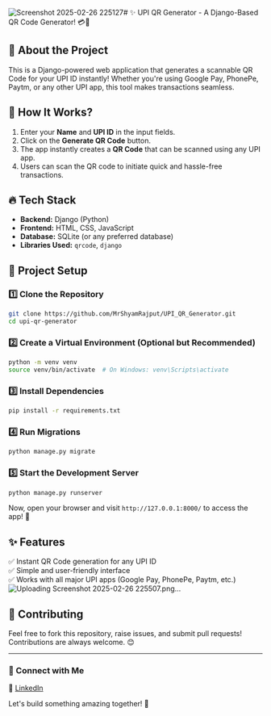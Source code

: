 ![Screenshot 2025-02-26 225127](https://github.com/user-attachments/assets/214756a2-61d8-4686-a32b-d5d5009e154b)# ✨ UPI QR Generator - A Django-Based QR Code Generator! 💳📲

## 🚀 About the Project
This is a Django-powered web application that generates a scannable QR Code for your UPI ID instantly! Whether you're using Google Pay, PhonePe, Paytm, or any other UPI app, this tool makes transactions seamless.

## 🔹 How It Works?
1. Enter your **Name** and **UPI ID** in the input fields.
2. Click on the **Generate QR Code** button.
3. The app instantly creates a **QR Code** that can be scanned using any UPI app.
4. Users can scan the QR code to initiate quick and hassle-free transactions.

## 🔥 Tech Stack
- **Backend:** Django (Python)
- **Frontend:** HTML, CSS, JavaScript
- **Database:** SQLite (or any preferred database)
- **Libraries Used:** `qrcode`, `django`

## 📂 Project Setup
### 1️⃣ Clone the Repository
```bash
git clone https://github.com/MrShyamRajput/UPI_QR_Generator.git
cd upi-qr-generator
```

### 2️⃣ Create a Virtual Environment (Optional but Recommended)
```bash
python -m venv venv
source venv/bin/activate  # On Windows: venv\Scripts\activate
```

### 3️⃣ Install Dependencies
```bash
pip install -r requirements.txt
```

### 4️⃣ Run Migrations
```bash
python manage.py migrate
```

### 5️⃣ Start the Development Server
```bash
python manage.py runserver
```

Now, open your browser and visit `http://127.0.0.1:8000/` to access the app! 🎉



## ✨ Features
✅ Instant QR Code generation for any UPI ID  
✅ Simple and user-friendly interface  
✅ Works with all major UPI apps (Google Pay, PhonePe, Paytm, etc.)  
![Uploading Screenshot 2025-02-26 225507.png…]()


## 🤝 Contributing
Feel free to fork this repository, raise issues, and submit pull requests! Contributions are always welcome. 😊


---
### 💬 Connect with Me
🔗 [LinkedIn](www.linkedin.com/in/shyam-rajput-47662b21a)  

Let's build something amazing together! 🚀
